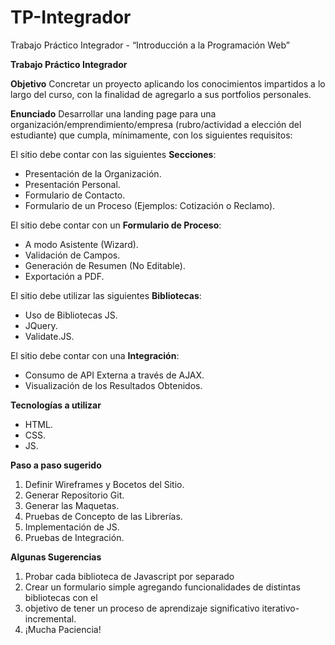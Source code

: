 # TP-Integrador
Trabajo Práctico Integrador - “Introducción a la Programación Web”


**Trabajo Práctico Integrador**

**Objetivo**
Concretar un proyecto aplicando los conocimientos impartidos a lo largo del curso, con la
finalidad de agregarlo a sus portfolios personales.

**Enunciado**
Desarrollar una landing page para una organización/emprendimiento/empresa
(rubro/actividad a elección del estudiante) que cumpla, mínimamente, con los siguientes
requisitos:

El sitio debe contar con las siguientes **Secciones**:
- Presentación de la Organización.
- Presentación Personal.
- Formulario de Contacto.
- Formulario de un Proceso (Ejemplos: Cotización o Reclamo).

El sitio debe contar con un **Formulario de Proceso**:
- A modo Asistente (Wizard).
- Validación de Campos.
- Generación de Resumen (No Editable).
- Exportación a PDF.

El sitio debe utilizar las siguientes **Bibliotecas**:
- Uso de Bibliotecas JS.
- JQuery.
- Validate.JS.

El sitio debe contar con una **Integración**:
- Consumo de API Externa a través de AJAX.
- Visualización de los Resultados Obtenidos.

**Tecnologías a utilizar**

- HTML.
- CSS.
- JS.

**Paso a paso sugerido**

1. Definir Wireframes y Bocetos del Sitio.
2. Generar Repositorio Git.
3. Generar las Maquetas.
4. Pruebas de Concepto de las Librerías.
5. Implementación de JS.
6. Pruebas de Integración.

**Algunas Sugerencias**

1. Probar cada biblioteca de Javascript por separado
2. Crear un formulario simple agregando funcionalidades de distintas bibliotecas con el
3. objetivo de tener un proceso de aprendizaje significativo iterativo-incremental.
4. ¡Mucha Paciencia!

